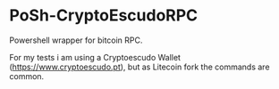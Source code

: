 # PoSh-CryptoEscudoRPC

Powershell wrapper for bitcoin RPC.


For my tests i am using a Cryptoescudo Wallet (https://www.cryptoescudo.pt), but as Litecoin fork the commands are common.


